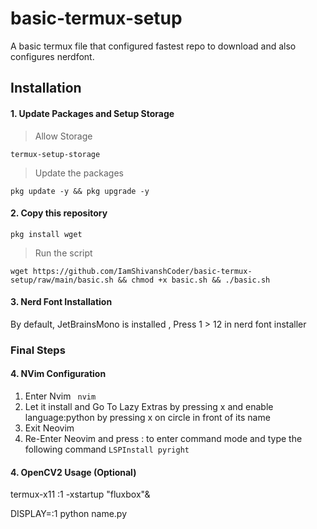 # basic-termux-setup
A basic termux file that configured fastest repo to download and also configures nerdfont.

## Installation 

#### 1. Update Packages and Setup Storage

> Allow Storage
```
termux-setup-storage
```

> Update the packages 
```
pkg update -y && pkg upgrade -y
```
#### 2. Copy this repository
```
pkg install wget
```

> Run the script 
```
wget https://github.com/IamShivanshCoder/basic-termux-setup/raw/main/basic.sh && chmod +x basic.sh && ./basic.sh
```


#### 3. Nerd Font Installation 

By default, JetBrainsMono is installed , Press 1 > 12 in nerd font installer


### Final Steps

#### 4. NVim Configuration 

1. Enter Nvim
``` nvim```
2. Let it install and Go To Lazy Extras by pressing x and enable language:python by pressing x on circle in front of its name
3. Exit Neovim
4. Re-Enter Neovim and press : to enter command mode and type the following command
```LSPInstall pyright ```

#### 4. OpenCV2 Usage (Optional)

termux-x11 :1 -xstartup "fluxbox"&

DISPLAY=:1 python name.py
